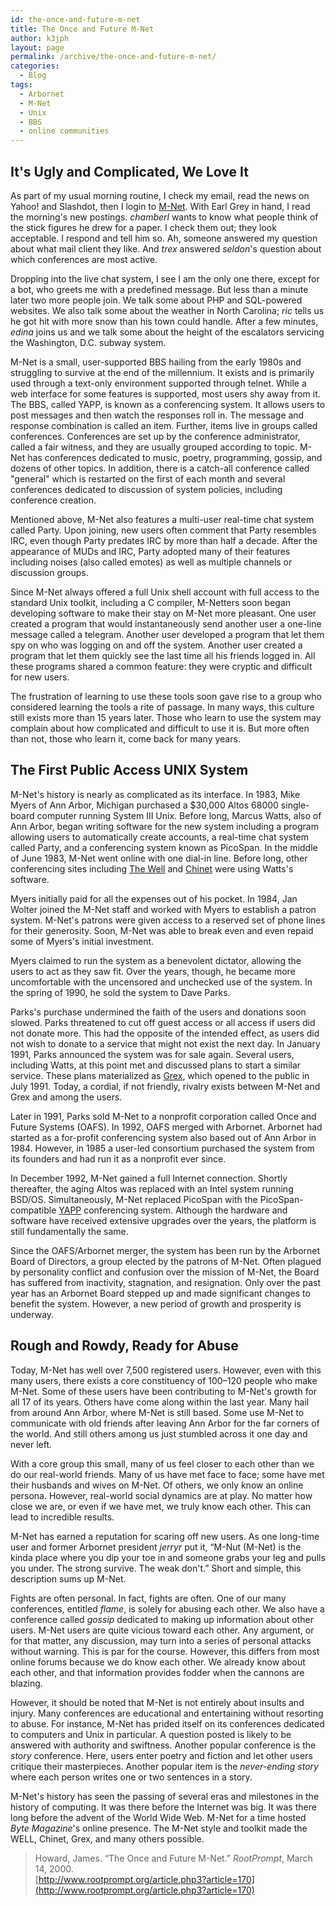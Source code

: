 ```yaml
---
id: the-once-and-future-m-net
title: The Once and Future M-Net
author: k3jph
layout: page
permalink: /archive/the-once-and-future-m-net/
categories:
  - Blog
tags:
  - Arbornet
  - M-Net
  - Unix
  - BBS
  - online communities
---
```


## It's Ugly and Complicated, We Love It

As part of my usual morning routine, I check my email, read the news on Yahoo! and Slashdot, then I login to [M-Net](http://www.arbornet.org). With Earl Grey in hand, I read the morning's new postings. *chamberl* wants to know what people think of the stick figures he drew for a paper. I check them out; they look acceptable. I respond and tell him so. Ah, someone answered my question about what mail client they like. And *trex* answered *seldon*'s question about which conferences are most active.

Dropping into the live chat system, I see I am the only one there, except for a bot, who greets me with a predefined message. But less than a minute later two more people join. We talk some about PHP and SQL-powered websites. We also talk some about the weather in North Carolina; *ric* tells us he got hit with more snow than his town could handle. After a few minutes, *edina* joins us and we talk some about the height of the escalators servicing the Washington, D.C. subway system.

M-Net is a small, user-supported BBS hailing from the early 1980s and struggling to survive at the end of the millennium. It exists and is primarily used through a text-only environment supported through telnet. While a web interface for some features is supported, most users shy away from it. The BBS, called YAPP, is known as a conferencing system. It allows users to post messages and then watch the responses roll in. The message and response combination is called an item. Further, items live in groups called conferences. Conferences are set up by the conference administrator, called a fair witness, and they are usually grouped according to topic. M-Net has conferences dedicated to music, poetry, programming, gossip, and dozens of other topics. In addition, there is a catch-all conference called "general" which is restarted on the first of each month and several conferences dedicated to discussion of system policies, including conference creation.

Mentioned above, M-Net also features a multi-user real-time chat system called Party. Upon joining, new users often comment that Party resembles IRC, even though Party predates IRC by more than half a decade. After the appearance of MUDs and IRC, Party adopted many of their features including noises (also called emotes) as well as multiple channels or discussion groups.

Since M-Net always offered a full Unix shell account with full access to the standard Unix toolkit, including a C compiler, M-Netters soon began developing software to make their stay on M-Net more pleasant. One user created a program that would instantaneously send another user a one-line message called a telegram. Another user developed a program that let them spy on who was logging on and off the system. Another user created a program that let them quickly see the last time all his friends logged in. All these programs shared a common feature: they were cryptic and difficult for new users.

The frustration of learning to use these tools soon gave rise to a group who considered learning the tools a rite of passage. In many ways, this culture still exists more than 15 years later. Those who learn to use the system may complain about how complicated and difficult to use it is. But more often than not, those who learn it, come back for many years.

## The First Public Access UNIX System

M-Net's history is nearly as complicated as its interface. In 1983, Mike Myers of Ann Arbor, Michigan purchased a $30,000 Altos 68000 single-board computer running System III Unix. Before long, Marcus Watts, also of Ann Arbor, began writing software for the new system including a program allowing users to automatically create accounts, a real-time chat system called Party, and a conferencing system known as PicoSpan. In the middle of June 1983, M-Net went online with one dial-in line. Before long, other conferencing sites including [The Well](http://www.well.com) and [Chinet](http://www.chinet.com/) were using Watts's software.

Myers initially paid for all the expenses out of his pocket. In 1984, Jan Wolter joined the M-Net staff and worked with Myers to establish a patron system. M-Net's patrons were given access to a reserved set of phone lines for their generosity. Soon, M-Net was able to break even and even repaid some of Myers's initial investment.

Myers claimed to run the system as a benevolent dictator, allowing the users to act as they saw fit. Over the years, though, he became more uncomfortable with the uncensored and unchecked use of the system. In the spring of 1990, he sold the system to Dave Parks.

Parks's purchase undermined the faith of the users and donations soon slowed. Parks threatened to cut off guest access or all access if users did not donate more. This had the opposite of the intended effect, as users did not wish to donate to a service that might not exist the next day. In January 1991, Parks announced the system was for sale again. Several users, including Watts, at this point met and discussed plans to start a similar service. These plans materialized as [Grex](http://www.cyberspace.org), which opened to the public in July 1991. Today, a cordial, if not friendly, rivalry exists between M-Net and Grex and among the users.

Later in 1991, Parks sold M-Net to a nonprofit corporation called Once and Future Systems (OAFS). In 1992, OAFS merged with Arbornet. Arbornet had started as a for-profit conferencing system also based out of Ann Arbor in 1984. However, in 1985 a user-led consortium purchased the system from its founders and had run it as a nonprofit ever since.

In December 1992, M-Net gained a full Internet connection. Shortly thereafter, the aging Altos was replaced with an Intel system running BSD/OS. Simultaneously, M-Net replaced PicoSpan with the PicoSpan-compatible [YAPP](http://www.armidalesoftware.com/yapp/yapp.html) conferencing system. Although the hardware and software have received extensive upgrades over the years, the platform is still fundamentally the same.

Since the OAFS/Arbornet merger, the system has been run by the Arbornet Board of Directors, a group elected by the patrons of M-Net. Often plagued by personality conflict and confusion over the mission of M-Net, the Board has suffered from inactivity, stagnation, and resignation. Only over the past year has an Arbornet Board stepped up and made significant changes to benefit the system. However, a new period of growth and prosperity is underway.

## Rough and Rowdy, Ready for Abuse

Today, M-Net has well over 7,500 registered users. However, even with this many users, there exists a core constituency of 100–120 people who make M-Net. Some of these users have been contributing to M-Net's growth for all 17 of its years. Others have come along within the last year. Many hail from around Ann Arbor, where M-Net is still based. Some use M-Net to communicate with old friends after leaving Ann Arbor for the far corners of the world. And still others among us just stumbled across it one day and never left.

With a core group this small, many of us feel closer to each other than we do our real-world friends. Many of us have met face to face; some have met their husbands and wives on M-Net. Of others, we only know an online persona. However, real-world social dynamics are at play. No matter how close we are, or even if we have met, we truly know each other. This can lead to incredible results.

M-Net has earned a reputation for scaring off new users. As one long-time user and former Arbornet president *jerryr* put it, “M-Nut (M-Net) is the kinda place where you dip your toe in and someone grabs your leg and pulls you under. The strong survive. The weak don't.” Short and simple, this description sums up M-Net.

Fights are often personal. In fact, fights are often. One of our many conferences, entitled *flame*, is solely for abusing each other. We also have a conference called *gossip* dedicated to making up information about other users. M-Net users are quite vicious toward each other. Any argument, or for that matter, any discussion, may turn into a series of personal attacks without warning. This is par for the course. However, this differs from most online forums because we do know each other. We already know about each other, and that information provides fodder when the cannons are blazing.

However, it should be noted that M-Net is not entirely about insults and injury. Many conferences are educational and entertaining without resorting to abuse. For instance, M-Net has prided itself on its conferences dedicated to computers and Unix in particular. A question posted is likely to be answered with authority and swiftness. Another popular conference is the *story* conference. Here, users enter poetry and fiction and let other users critique their masterpieces. Another popular item is the *never-ending story* where each person writes one or two sentences in a story.

M-Net's history has seen the passing of several eras and milestones in the history of computing. It was there before the Internet was big. It was there long before the advent of the World Wide Web. M-Net for a time hosted *Byte Magazine*'s online presence. The M-Net style and toolkit made the WELL, Chinet, Grex, and many others possible.

> Howard, James. “The Once and Future M-Net.” *RootPrompt*, March 14, 2000.  
> [http://www.rootprompt.org/article.php3?article=170](http://www.rootprompt.org/article.php3?article=170)
